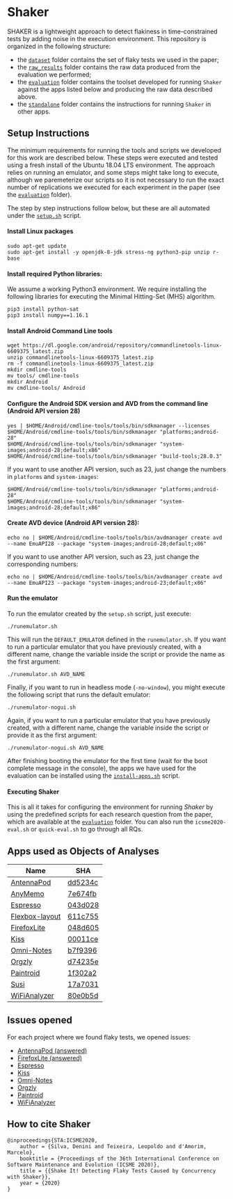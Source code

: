 # Shaker

SHAKER is a lightweight approach to detect flakiness in time-constrained tests by adding noise in the execution environment. This repository is organized in the following structure:
- the [`dataset`](ICSME2020/dataset) folder contains the set of flaky tests we used in the paper;
- the [`raw_results`](ICSME2020/raw_results) folder contains the raw data produced from the evaluation we performed; 
- the [`evaluation`](ICSME2020/evaluation) folder contains the toolset developed for running `Shaker` against the apps listed below and producing the raw data described above.
- the [`standalone`](standalone) folder contains the instructions for running `Shaker` in other apps.

## Setup Instructions

The minimum requirements for running the tools and scripts we developed for this work are described below. These steps were executed and tested using a fresh install of the Ubuntu 18.04 LTS environment. The approach relies on running an emulator, and some steps might take long to execute, although we paremeterize our scripts so it is not necessary to run the exact number of replications we executed for each experiment in the paper (see the [`evaluation`](evaluation) folder). 

The step by step instructions follow below, but these are all automated under the [`setup.sh`](setup.sh) script.

#### Install Linux packages
```
sudo apt-get update 
sudo apt-get install -y openjdk-8-jdk stress-ng python3-pip unzip r-base
```

#### Install required Python libraries:

We assume a working Python3 environment. We require installing the following libraries for executing the Minimal Hitting-Set (MHS) algorithm.
```
pip3 install python-sat
pip3 install numpy==1.16.1
```

#### Install Android Command Line tools

```
wget https://dl.google.com/android/repository/commandlinetools-linux-6609375_latest.zip
unzip commandlinetools-linux-6609375_latest.zip
rm -f commandlinetools-linux-6609375_latest.zip
mkdir cmdline-tools
mv tools/ cmdline-tools
mkdir Android
mv cmdline-tools/ Android
```

#### Configure the Android SDK version and AVD from the command line (Android API version 28)
```
yes | $HOME/Android/cmdline-tools/tools/bin/sdkmanager --licenses
$HOME/Android/cmdline-tools/tools/bin/sdkmanager "platforms;android-28"
$HOME/Android/cmdline-tools/tools/bin/sdkmanager "system-images;android-28;default;x86"
$HOME/Android/cmdline-tools/tools/bin/sdkmanager "build-tools;28.0.3" 
```

If you want to use another API version, such as 23, just change the numbers in `platforms` and `system-images`:
```
$HOME/Android/cmdline-tools/tools/bin/sdkmanager "platforms;android-28"
$HOME/Android/cmdline-tools/tools/bin/sdkmanager "system-images;android-28;default;x86"
```

#### Create AVD device (Android API version 28): 
```
echo no | $HOME/Android/cmdline-tools/tools/bin/avdmanager create avd --name EmuAPI28 --package "system-images;android-28;default;x86"
```

If you want to use another API version, such as 23, just change the corresponding numbers:
```
echo no | $HOME/Android/cmdline-tools/tools/bin/avdmanager create avd --name EmuAPI23 --package "system-images;android-23;default;x86"
```

#### Run the emulator
To run the emulator created by the `setup.sh` script, just execute:
```
./runemulator.sh
```

This will run the `DEFAULT_EMULATOR` defined in the `runemulator.sh`. If you want to run a particular emulator that you have previously created, with a different name, change the variable inside the script or provide the name as the first argument:
```
./runemulator.sh AVD_NAME
```

Finally, if you want to run in headless mode (`-no-window`), you might execute the following script that runs the default emulator: 
```
./runemulator-nogui.sh
```

Again, if you want to run a particular emulator that you have previously created, with a different name, change the variable inside the script or provide it as the first argument:
```
./runemulator-nogui.sh AVD_NAME
```

After finishing booting the emulator for the first time (wait for the boot complete message in the console), the apps we have used for the evaluation can be installed using the [`install-apps.sh`](`install-apps.sh`) script.

#### Executing Shaker

This is all it takes for configuring the environment for running *Shaker* by using the predefined scripts for each research question from the paper, which are available at the [`evaluation`](evaluation) folder. You can also run the `icsme2020-eval.sh` or `quick-eval.sh` to go through all RQs.

## Apps used as Objects of Analyses 

| Name                                                                    | SHA     |
|-------------------------------------------------------------------------|---------|
| [AntennaPod](https://github.com/AntennaPod/AntennaPod)                  | [dd5234c](https://github.com/AntennaPod/AntennaPod/tree/dd5234cd2f91f30947cdbe7c60a47b4a01a4879c) |
| [AnyMemo](https://github.com/helloworld1/AnyMemo)                       | [7e674fb](https://github.com/helloworld1/AnyMemo/tree/7e674fbe3564d22f02338554d53c0542aa171574) |
| [Espresso](https://github.com/TonnyL/Espresso)                          | [043d028](https://github.com/TonnyL/Espresso/tree/043d02860bddc2054257196212d171128b79c96e) |
| [Flexbox-layout](https://github.com/google/flexbox-layout)              | [611c755](https://github.com/google/flexbox-layout/tree/611c7554c7758a0f096573c943c7db6e3199d45b) |
| [FirefoxLite](https://github.com/mozilla-tw/FirefoxLite)                | [048d605](https://github.com/mozilla-tw/FirefoxLite/tree/048d605fb33cab750c7902ad9314158badc3d7c1)  |
| [Kiss](https://github.com/Neamar/KISS)                                  | [00011ce](https://github.com/Neamar/KISS/tree/00011ce861e0d2916a43f741978d27f06651db92) |
| [Omni-Notes](https://github.com/federicoiosue/Omni-Notes)               | [b7f9396](https://github.com/federicoiosue/Omni-Notes/tree/b7f9396288360dbe2ceaa3dd3ac4db73ddaad21f) |
| [Orgzly](https://github.com/orgzly/orgzly-android)                      | [d74235e](https://github.com/orgzly/orgzly-android/tree/d74235e1fc4444962cec9e0b9b17802745df8944) |
| [Paintroid](https://github.com/Catrobat/Paintroid)                      | [1f302a2](https://github.com/Catrobat/Paintroid/tree/1f302a2f3f0a9f0714d98056dbb37af2270f7edb) |
| [Susi](https://github.com/fossasia/susi_android)                        | [17a7031](https://github.com/fossasia/susi_android/tree/17a703154d1cba1d005c674c51683b4d7089c370) |
| [WiFiAnalyzer](https://github.com/VREMSoftwareDevelopment/WiFiAnalyzer) | [80e0b5d](https://github.com/VREMSoftwareDevelopment/WiFiAnalyzer/tree/80e0b5d8504859ac78a142a619e388f2a53d7ee8) |

## Issues opened

For each project where we found flaky tests, we opened issues:

* [AntennaPod (answered)](https://github.com/AntennaPod/AntennaPod/issues/4194)
* [FirefoxLite (answered)](https://github.com/mozilla-tw/FirefoxLite/issues/5013)
* [Espresso](https://github.com/TonnyL/Espresso/issues/22)
* [Kiss](https://github.com/Neamar/KISS/issues/1509)
* [Omni-Notes](https://github.com/federicoiosue/Omni-Notes/issues/761)
* [Orgzly](https://github.com/orgzly/orgzly-android/issues/722)
* [Paintroid](https://jira.catrob.at/browse/PAINTROID-166)
* [WiFiAnalyzer](https://github.com/VREMSoftwareDevelopment/WiFiAnalyzer/issues/298)

## How to cite Shaker

```
@inproceedings{STA:ICSME2020,
	author = {Silva, Denini and Teixeira, Leopoldo and d'Amorim, Marcelo},
	booktitle = {Proceedings of the 36th International Conference on Software Maintenance and Evolution (ICSME 2020)},
	title = {{Shake It! Detecting Flaky Tests Caused by Concurrency with Shaker}},
	year = {2020}
}
```
